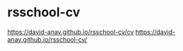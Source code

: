 # rsschool-cv
https://david-anav.github.io/rsschool-cv/cv
https://david-anav.github.io/rsschool-cv/


